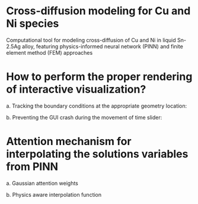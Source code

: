 # Cross-diffusion modeling for Cu and Ni species

Computational tool for modeling cross-diffusion of Cu and Ni in liquid Sn-2.5Ag alloy, featuring physics-informed neural network (PINN) and finite element method (FEM) approaches



# How to perform the proper rendering of interactive visualization?

a. Tracking the boundary conditions at the appropriate geometry location:


b. Preventing the GUI crash during the movement of time slider: 


# Attention mechanism for interpolating the solutions variables from PINN

a. Gaussian attention weights

b. Physics aware interpolation function

